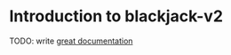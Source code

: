 # Introduction to blackjack-v2

TODO: write [great documentation](http://jacobian.org/writing/what-to-write/)
